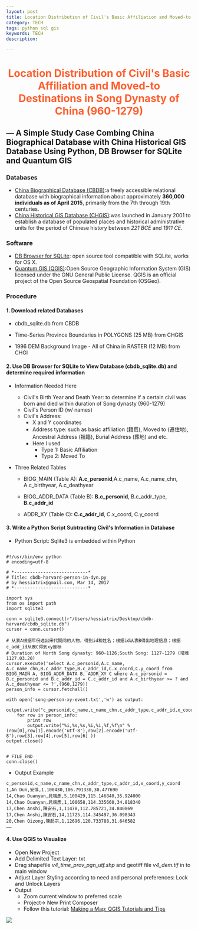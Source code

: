```yaml
---
layout: post
title: Location Distribution of Civil's Basic Affiliation and Moved-to Destinations in Song Dynasty of China (960-1279)
category: TECH
tags: python sql gis
keywords: TECH
description:

---
```


# <font color="#ff5f2e"><center>Location Distribution of Civil's Basic Affiliation and Moved-to Destinations in Song Dynasty of China (960-1279)</center></font>



## — A Simple Study Case Combing **China Biographical Database** with **China Historical GIS Database** Using **Python**, **DB Browser for SQLite** and **Quantum GIS**



### Databases

- [China Biographical Database (CBDB)]( http://projects.iq.harvard.edu/cbdb):a freely accessible relational database with biographical information about approximately **360,000 individuals as of April 2015**, primarily from the 7th through 19th centuries.
- [China Historical GIS Database (CHGIS)]( https://www.fas.harvard.edu/~chgis/data/):was launched in January 2001 to establish a database of populated places and historical administrative units for the period of Chinese history between *221 BCE* and *1911 CE*.  

### Software

- [DB Browser for SQLite](http://sqlitebrowser.org/): open source tool compatible with SQLite, works for OS X.
- [Quantum GIS (QGIS)](http://www.qgis.org/en/site/):Open Source Geographic Information System (GIS) licensed under the GNU
  General Public License. QGIS is an official project of the Open Source Geospatial Foundation (OSGeo).

### Procedure

#### 1. Download related Databases

- cbdb_sqlite.db from CBDB
- Time-Series Province Boundaries in POLYGONS (25 MB) from CHGIS


- 1996 DEM Background Image - All of China in RASTER (12 MB) from CHGI

#### 2. Use DB Browser for SQLite to View Database (cbdb_sqlite.db) and determine required information

- Information Needed Here

  - Civil's Birth Year and Death Year: to determine if a certain civil was born and died within duration of Song dynasty (960-1279)
  - Civil's Person ID (w/ names)
  - Civil's Address:
    - X and Y coordinates
    - Address type: such as basic affiliation (籍贯), Moved to (遷住地), Ancestral Address (祖籍), Burial Address (葬地) and etc.
    - Here I used
      - Type 1: Basic Affiliation
      - Type 2: Moved To

- Three Related Tables

  - BIOG_MAIN (Table A): **A.c_personid**,A.c_name, A.c_name_chn, A.c_birthyear, A.c_deathyear

  - BIOG_ADDR_DATA (Table B): **B.c_personid**, B.c_addr_type, **B.c_addr_id**

  - ADDR_XY (Table C): **C.c_addr_id**, C.x_coord, C.y_coord

#### 3. Write a Python Script Subtracting Civil's Information in Database

- Python Script: Sqlite3 is embedded within Python

```

#!/usr/bin/env python
# encoding=utf-8

# *----------------------------*
# Title: cbdb-harvard-person-in-dyn.py
# by hessiatrix@gmail.com, Mar 14, 2017
# *----------------------------*

import sys
from os import path
import sqlite3

conn = sqlite3.connect(r"/Users/hessiatrix/Desktop/cbdb-harvard/cbdb_sqlite.db")
cursor = conn.cursor()

# 从表A根据年份选出宋代期间的人物，得到id和姓名；根据id从表B得出地理信息；根据c_add_id从表C得到xy座标
# Duration of North Song dynasty: 960-1126;South Song: 1127-1279 (靖难1127.03.20)
cursor.execute('select A.c_personid,A.c_name, A.c_name_chn,B.c_addr_type,B.c_addr_id,C.x_coord,C.y_coord from BIOG_MAIN A, BIOG_ADDR_DATA B, ADDR_XY C where A.c_personid = B.c_personid and B.c_addr_id = C.c_addr_id and A.c_birthyear >= ? and A.c_deathyear <= ?',(960,1279))
person_info = cursor.fetchall()

with open('song-person-xy-event.txt','w') as output:
	output.write("c_personid,c_name,c_name_chn,c_addr_type,c_addr_id,x_coord,y_coord\n")
	for row in person_info:
		print row
		output.write("%i,%s,%s,%i,%i,%f,%f\n" % (row[0],row[1].encode('utf-8'),row[2].encode('utf-8'),row[3],row[4],row[5],row[6] ))
output.close()


# FILE END
conn.close()
```

- Output Example

```
c_personid,c_name,c_name_chn,c_addr_type,c_addr_id,x_coord,y_coord
1,An Dun,安惇,1,100430,106.791330,30.477690
14,Chao Duanyan,晁端彥,5,100429,115.146840,35.924000
14,Chao Duanyan,晁端彥,1,100658,114.335660,34.818340
17,Chen Anshi,陳安石,1,11478,112.785721,34.840869
17,Chen Anshi,陳安石,14,11725,114.345497,36.098343
20,Chen Qizong,陳起宗,1,12696,120.733788,31.646582
……
```
#### 4. Use QGIS to Visualize
- Open New Project
- Add Delimited Text Layer: txt
- Drag shapefile *v4_time_prov_pgn_utf.shp* and geotiff file *v4_dem.tif* in to main window
- Adjust Layer Styling according to need and personal preferences: Lock and Unlock Layers
- Output
  - Zoom current window to preferred scale
  - Project-> New Print Composer
  - Follow this tutorial: [Making a Map: QGIS Tutorials and Tips](http://www.qgistutorials.com/en/docs/making_a_map.html)

![](/public/img/posts/20170314/print-cbdb-song-person.png)
